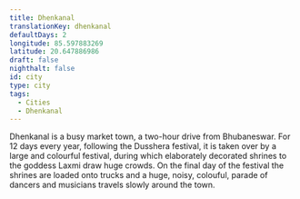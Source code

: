 ```yaml
---
title: Dhenkanal
translationKey: dhenkanal
defaultDays: 2
longitude: 85.597883269
latitude: 20.647886986
draft: false
nighthalt: false
id: city
type: city
tags:
  - Cities
  - Dhenkanal
---
```

Dhenkanal is a busy market town, a two-hour drive from Bhubaneswar. For 12 days every year, following the Dusshera festival, it is taken over by a large and colourful festival, during which elaborately decorated shrines to the goddess Laxmi draw huge crowds. On the final day of the festival the shrines are loaded onto trucks and a huge, noisy, colouful, parade of dancers and musicians travels slowly around the town.